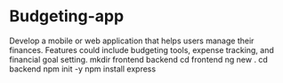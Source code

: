 # Budgeting-app
Develop a mobile or web application that helps users manage their finances. Features could include budgeting tools, expense tracking, and financial goal setting.
mkdir frontend backend
cd frontend
ng new .
cd backend
npm init -y
npm install express
